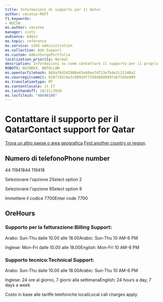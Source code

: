 ```yaml
---
title: Informazioni di supporto per il Qatar
author: cmcatee-MSFT
f1.keywords:
- NOCSH
ms.author: cmcatee
manager: scotv
audience: Admin
ms.topic: reference
ms.service: o365-administration
ms.collection: Adm_Support
ms.custom: AdminSurgePortfolio
localization_priority: Normal
description: Informazioni su come contattare il supporto per il proprio paese o area geografica.
ROBOTS: NOINDEX, NOFOLLOW
ms.openlocfilehash: 8d4a76d3d2806e63e68ee7df13e7b4e2c31140a2
ms.sourcegitcommit: 628f195cbe3c00910f7350d8b09997a675dde989
ms.translationtype: MT
ms.contentlocale: it-IT
ms.lasthandoff: 10/21/2020
ms.locfileid: "48640188"
---
```

# <a name="contact-support-for-qatar"></a><span data-ttu-id="7cbab-103">Contattare il supporto per il Qatar</span><span class="sxs-lookup"><span data-stu-id="7cbab-103">Contact support for Qatar</span></span>

<span data-ttu-id="7cbab-104">[Trova un altro paese o area geografica](../contact-support-for-business-products.md).</span><span class="sxs-lookup"><span data-stu-id="7cbab-104">[Find another country or region](../contact-support-for-business-products.md).</span></span>

## <a name="phone-number"></a><span data-ttu-id="7cbab-105">Numero di telefono</span><span class="sxs-lookup"><span data-stu-id="7cbab-105">Phone number</span></span>
<span data-ttu-id="7cbab-106">44 119418</span><span class="sxs-lookup"><span data-stu-id="7cbab-106">44 119418</span></span>

<span data-ttu-id="7cbab-107">Selezionare l'opzione 2</span><span class="sxs-lookup"><span data-stu-id="7cbab-107">Select option 2</span></span>

<span data-ttu-id="7cbab-108">Selezionare l'opzione 9</span><span class="sxs-lookup"><span data-stu-id="7cbab-108">Select option 9</span></span>

<span data-ttu-id="7cbab-109">Immettere il codice 7700</span><span class="sxs-lookup"><span data-stu-id="7cbab-109">Enter code 7700</span></span>

## <a name="hours"></a><span data-ttu-id="7cbab-110">Ore</span><span class="sxs-lookup"><span data-stu-id="7cbab-110">Hours</span></span>
### <a name="billing-support"></a><span data-ttu-id="7cbab-111">Supporto per la fatturazione:</span><span class="sxs-lookup"><span data-stu-id="7cbab-111">Billing Support:</span></span>

<span data-ttu-id="7cbab-112">Arabo: Sun-Thu dalle 10.00 alle 18.00</span><span class="sxs-lookup"><span data-stu-id="7cbab-112">Arabic: Sun-Thu 10 AM-6 PM</span></span>

<span data-ttu-id="7cbab-113">Inglese: Mon-Fri dalle 10.00 alle 18.00</span><span class="sxs-lookup"><span data-stu-id="7cbab-113">English: Mon-Fri 10 AM-6 PM</span></span>

### <a name="technical-support"></a><span data-ttu-id="7cbab-114">Supporto tecnico:</span><span class="sxs-lookup"><span data-stu-id="7cbab-114">Technical Support:</span></span>

<span data-ttu-id="7cbab-115">Arabo: Sun-Thu dalle 10.00 alle 18.00</span><span class="sxs-lookup"><span data-stu-id="7cbab-115">Arabic: Sun-Thu 10 AM-6 PM</span></span>

<span data-ttu-id="7cbab-116">Inglese: 24 ore al giorno, 7 giorni alla settimana</span><span class="sxs-lookup"><span data-stu-id="7cbab-116">English: 24 hours a day, 7 days a week</span></span>

<span data-ttu-id="7cbab-117">Costo in base alle tariffe telefoniche locali</span><span class="sxs-lookup"><span data-stu-id="7cbab-117">Local call charges apply</span></span>

